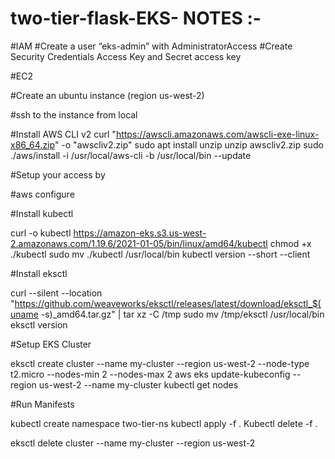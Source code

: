 # two-tier-flask-EKS-    NOTES :-


#IAM
#Create a user “eks-admin” with AdministratorAccess
#Create Security Credentials Access Key and Secret access key 

#EC2

#Create an ubuntu instance (region us-west-2)

#ssh to the instance from local

#Install AWS CLI v2
curl "https://awscli.amazonaws.com/awscli-exe-linux-x86_64.zip" -o "awscliv2.zip"
sudo apt install unzip
unzip awscliv2.zip
sudo ./aws/install -i /usr/local/aws-cli -b /usr/local/bin --update

#Setup your access by


#aws configure

#Install kubectl

curl -o kubectl https://amazon-eks.s3.us-west-2.amazonaws.com/1.19.6/2021-01-05/bin/linux/amd64/kubectl
chmod +x ./kubectl
sudo mv ./kubectl /usr/local/bin
kubectl version --short --client



#Install eksctl

curl --silent --location "https://github.com/weaveworks/eksctl/releases/latest/download/eksctl_$(uname -s)_amd64.tar.gz" | tar xz -C /tmp
sudo mv /tmp/eksctl /usr/local/bin
eksctl version

#Setup EKS Cluster


eksctl create cluster --name my-cluster --region us-west-2 --node-type t2.micro --nodes-min 2 --nodes-max 2
aws eks update-kubeconfig --region us-west-2 --name my-cluster
kubectl get nodes

#Run Manifests

kubectl create namespace two-tier-ns
kubectl apply -f .
Kubectl delete -f .


eksctl delete cluster --name my-cluster --region us-west-2

